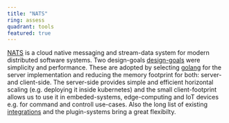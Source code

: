 ```yaml
---
title: "NATS"
ring: assess
quadrant: tools
featured: true
---
```


[NATS](https://nats.io/) is a cloud native messaging and stream-data system for modern distributed software systems.
Two design-goals [design-goals](https://github.com/nats-io/nats-general/blob/master/architecture/DESIGN.md) were simplicity and performance. These are adopted by selecting [golang](https://golang.org/) for the server implementation and reducing the memory footprint for both: server- and client-side.
The server-side provides simple and efficient horizontal scaling (e.g. deploying it inside kubernetes) and the small client-footprint allows us to use it in embeded-systems, edge-computing and IoT devices e.g. for command and controll use-cases. Also the long list of existing [integrations](https://docs.nats.io/compare-nats#integrations) and the plugin-systems bring a great flexibilty.
